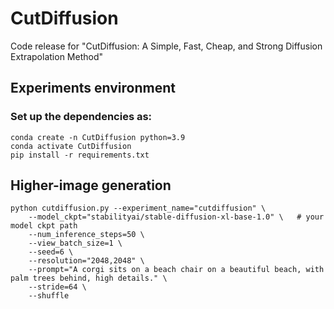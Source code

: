 # CutDiffusion 
Code release for "CutDiffusion: A Simple, Fast, Cheap, and Strong Diffusion Extrapolation Method" 

## Experiments environment
### Set up the dependencies as:
```
conda create -n CutDiffusion python=3.9
conda activate CutDiffusion
pip install -r requirements.txt
```
## Higher-image generation
```
python cutdiffusion.py --experiment_name="cutdiffusion" \
    --model_ckpt="stabilityai/stable-diffusion-xl-base-1.0" \   # your model ckpt path
    --num_inference_steps=50 \
    --view_batch_size=1 \
    --seed=6 \
    --resolution="2048,2048" \
    --prompt="A corgi sits on a beach chair on a beautiful beach, with palm trees behind, high details." \
    --stride=64 \
    --shuffle 
``` 
